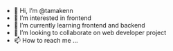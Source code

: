 - 👋 Hi, I’m @tamakenn
- 👀 I’m interested in frontend
- 🌱 I’m currently learning frontend and backend
- 💞️ I’m looking to collaborate on web developer project
- 📫 How to reach me ...

<!---
tamakenn/tamakenn is a ✨ special ✨ repository because its `README.md` (this file) appears on your GitHub profile.
You can click the Preview link to take a look at your changes.
--->
